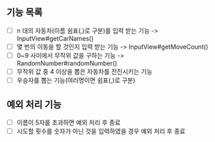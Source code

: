 
## 기능 목록
- [ ] n 대의 자동차(이름 쉼표(,)로 구분)를 입력 받는 기능 -> InputView#getCarNames()
- [ ] 몇 번의 이동을 할 것인지 입력 받는 기능 -> InputView#getMoveCount()
- [ ] 0~9 사이에서 무작위 값을 구하는 기능 -> RandomNumber#randomNumber()
- [ ] 무작위 값 중 4 이상을 뽑은 자동차를 전진시키는 기능 
- [ ] 우승자를 뽑는 기능(여러명이면 쉼표(,)로 구분)

## 예외 처리 기능
- [ ] 이름이 5자를 초과하면 예외 처리 후 종료
- [ ] 시도할 횟수를 숫자가 아닌 것을 입력하였을 경우 예외 처리 후 종료
